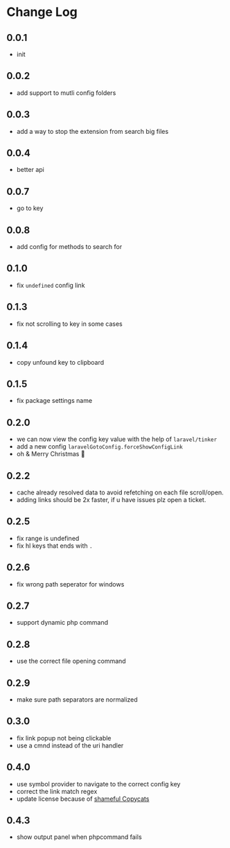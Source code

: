 # Change Log

## 0.0.1

- init

## 0.0.2

- add support to mutli config folders

## 0.0.3

- add a way to stop the extension from search big files

## 0.0.4

- better api

## 0.0.7

- go to key

## 0.0.8

- add config for methods to search for

## 0.1.0

- fix `undefined` config link

## 0.1.3

- fix not scrolling to key in some cases

## 0.1.4

- copy unfound key to clipboard

## 0.1.5

- fix package settings name

## 0.2.0

- we can now view the config key value with the help of `laravel/tinker`
- add a new config `laravelGotoConfig.forceShowConfigLink`
- oh & Merry Christmas 🎄

## 0.2.2

- cache already resolved data to avoid refetching on each file scroll/open.
- adding links should be 2x faster, if u have issues plz open a ticket.

## 0.2.5

- fix range is undefined
- fix hl keys that ends with `.`

## 0.2.6

- fix wrong path seperator for windows

## 0.2.7

- support dynamic php command

## 0.2.8

- use the correct file opening command

## 0.2.9

- make sure path separators are normalized

## 0.3.0

- fix link popup not being clickable
- use a cmnd instead of the uri handler

## 0.4.0

- use symbol provider to navigate to the correct config key
- correct the link match regex
- update license because of [shameful Copycats](https://marketplace.visualstudio.com/items?itemName=MrChetan.laravel-goto-config)

## 0.4.3

- show output panel when phpcommand fails
